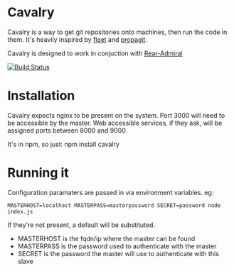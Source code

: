 # Cavalry

Cavalry is a way to get git repositories onto machines, then run the code in them. It's heavily inspired by [fleet](https://github.com/substack/fleet) and [propagit](https://github.com/substack/propagit).

Cavalry is designed to work in conjuction with [Rear-Admiral](https://github.com/davidbanham/rear-admiral)

[![Build Status](https://travis-ci.org/davidbanham/cavalry.png?branch=master)](https://travis-ci.org/davidbanham/cavalry)

# Installation

Cavalry expects nginx to be present on the system. Port 3000 will need to be accessible by the master. Web accessible services, if they ask, will be assigned ports between 8000 and 9000.

It's in npm, so just:
    npm install cavalry

# Running it

Configuration paramaters are passed in via environment variables. eg:

    MASTERHOST=localhost MASTERPASS=masterpassword SECRET=password node index.js

If they're not present, a default will be substituted.
- MASTERHOST is the fqdn/ip where the master can be found
- MASTERPASS is the password used to authenticate with the master
- SECRET is the password the master will use to authenticate with this slave

